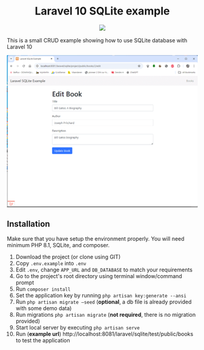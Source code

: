 <h1 align="center">Laravel 10 SQLite example</h1>
<p align="center">
    <a href="https://www.vdhsoft.com"><img src="https://badgen.net/badge/my site/vdhsoft"/></a>
</p>

This is a small CRUD example showing how to use SQLite database with Laravel 10

![Image description](previews/preview.gif)

## Installation 
Make sure that you have setup the environment properly. You will need minimum PHP 8.1, SQLite, and composer.

1. Download the project (or clone using GIT)
2. Copy `.env.example` into `.env` 
3. Edit `.env`, change `APP_URL` and `DB_DATABASE` to match your requirements
4. Go to the project's root directory using terminal window/command prompt
5. Run `composer install`
6. Set the application key by running `php artisan key:generate --ansi`
7. Run `php artisan migrate –seed` (__optional__, a db file is already provided with some demo data)
8. Run migrations `php artisan migrate` (__not required__, there is no migration provided)
9. Start local server by executing `php artisan serve`
10. Run (__example url__) http://localhost:8081/laravel/sqlite/test/public/books to test the application

